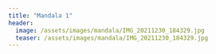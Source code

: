 ```yaml
---
title: "Mandala 1"
header:
  image: /assets/images/mandala/IMG_20211230_184329.jpg
  teaser: /assets/images/mandala/IMG_20211230_184329.jpg
---
```

